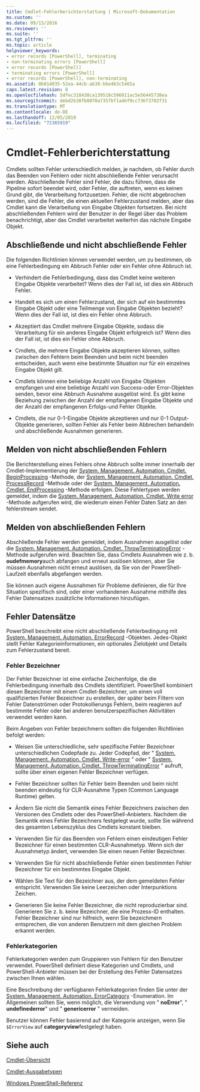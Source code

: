 ```yaml
---
title: Cmdlet-Fehlerberichterstattung | Microsoft-Dokumentation
ms.custom: ''
ms.date: 09/13/2016
ms.reviewer: ''
ms.suite: ''
ms.tgt_pltfrm: ''
ms.topic: article
helpviewer_keywords:
- error records [PowerShell], terminating
- non-terminating errors [PowerShell]
- error records [PowerShell]
- terminating errors [PowerShell]
- error records [PowerShell], non-terminating
ms.assetid: 0b014035-52ea-44cb-ab38-bbe463c5465a
caps.latest.revision: 8
ms.openlocfilehash: 5dfec318438ca139518c596011ac5e56445738ea
ms.sourcegitcommit: debd2b38fb8070a7357bf1a4bf9cc736f3702f31
ms.translationtype: MT
ms.contentlocale: de-DE
ms.lasthandoff: 12/05/2019
ms.locfileid: "72365919"
---
```

# <a name="cmdlet-error-reporting"></a>Cmdlet-Fehlerberichterstattung

Cmdlets sollten Fehler unterschiedlich melden, je nachdem, ob Fehler durch das Beenden von Fehlern oder nicht abschließende Fehler verursacht werden. Abschließende Fehler sind Fehler, die dazu führen, dass die Pipeline sofort beendet wird, oder Fehler, die auftreten, wenn es keinen Grund gibt, die Verarbeitung fortzusetzen. Fehler, die nicht abgebrochen werden, sind die Fehler, die einen aktuellen Fehlerzustand melden, aber das Cmdlet kann die Verarbeitung von Eingabe Objekten fortsetzen. Bei nicht abschließenden Fehlern wird der Benutzer in der Regel über das Problem benachrichtigt, aber das Cmdlet verarbeitet weiterhin das nächste Eingabe Objekt.

## <a name="terminating-and-nonterminating-errors"></a>Abschließende und nicht abschließende Fehler

Die folgenden Richtlinien können verwendet werden, um zu bestimmen, ob eine Fehlerbedingung ein Abbruch Fehler oder ein Fehler ohne Abbruch ist.

- Verhindert die Fehlerbedingung, dass das Cmdlet keine weiteren Eingabe Objekte verarbeitet? Wenn dies der Fall ist, ist dies ein Abbruch Fehler.

- Handelt es sich um einen Fehlerzustand, der sich auf ein bestimmtes Eingabe Objekt oder eine Teilmenge von Eingabe Objekten bezieht? Wenn dies der Fall ist, ist dies ein Fehler ohne Abbruch.

- Akzeptiert das Cmdlet mehrere Eingabe Objekte, sodass die Verarbeitung für ein anderes Eingabe Objekt erfolgreich ist? Wenn dies der Fall ist, ist dies ein Fehler ohne Abbruch.

- Cmdlets, die mehrere Eingabe Objekte akzeptieren können, sollten zwischen den Fehlern beim Beenden und beim nicht beenden entscheiden, auch wenn eine bestimmte Situation nur für ein einzelnes Eingabe Objekt gilt.

- Cmdlets können eine beliebige Anzahl von Eingabe Objekten empfangen und eine beliebige Anzahl von Success-oder Error-Objekten senden, bevor eine Abbruch Ausnahme ausgelöst wird. Es gibt keine Beziehung zwischen der Anzahl der empfangenen Eingabe Objekte und der Anzahl der empfangenen Erfolgs-und Fehler Objekte.

- Cmdlets, die nur 0-1-Eingabe Objekte akzeptieren und nur 0-1 Output-Objekte generieren, sollten Fehler als Fehler beim Abbrechen behandeln und abschließende Ausnahmen generieren.

## <a name="reporting-nonterminating-errors"></a>Melden von nicht abschließenden Fehlern

Die Berichterstellung eines Fehlers ohne Abbruch sollte immer innerhalb der Cmdlet-Implementierung der [System. Management. Automation. Cmdlet. BeginProcessing](/dotnet/api/System.Management.Automation.Cmdlet.BeginProcessing) -Methode, der [System. Management. Automation. Cmdlet. ProcessRecord](/dotnet/api/System.Management.Automation.Cmdlet.ProcessRecord) -Methode oder der [System. Management. Automation. Cmdlet. EndProcessing](/dotnet/api/System.Management.Automation.Cmdlet.EndProcessing) -Methode erfolgen. Diese Fehlertypen werden gemeldet, indem die [System. Management. Automation. Cmdlet. Write error](/dotnet/api/System.Management.Automation.Cmdlet.WriteError) -Methode aufgerufen wird, die wiederum einen Fehler Daten Satz an den fehlerstream sendet.

## <a name="reporting-terminating-errors"></a>Melden von abschließenden Fehlern

Abschließende Fehler werden gemeldet, indem Ausnahmen ausgelöst oder die [System. Management. Automation. Cmdlet. ThrowTerminatingError](/dotnet/api/System.Management.Automation.Cmdlet.ThrowTerminatingError) -Methode aufgerufen wird. Beachten Sie, dass Cmdlets Ausnahmen wie z. b. **oudefmemory**auch abfangen und erneut auslösen können, aber Sie müssen Ausnahmen nicht erneut auslösen, da Sie von der PowerShell-Laufzeit ebenfalls abgefangen werden.

Sie können auch eigene Ausnahmen für Probleme definieren, die für Ihre Situation spezifisch sind, oder einer vorhandenen Ausnahme mithilfe des Fehler Datensatzes zusätzliche Informationen hinzufügen.

## <a name="error-records"></a>Fehler Datensätze

PowerShell beschreibt eine nicht abschließende Fehlerbedingung mit [System. Management. Automation. ErrorRecord](/dotnet/api/System.Management.Automation.ErrorRecord) -Objekten. Jedes-Objekt stellt Fehler Kategorieinformationen, ein optionales Zielobjekt und Details zum Fehlerzustand bereit.

### <a name="error-identifiers"></a>Fehler Bezeichner

Der Fehler Bezeichner ist eine einfache Zeichenfolge, die die Fehlerbedingung innerhalb des Cmdlets identifiziert.
PowerShell kombiniert diesen Bezeichner mit einem Cmdlet-Bezeichner, um einen voll qualifizierten Fehler Bezeichner zu erstellen, der später beim Filtern von Fehler Datenströmen oder Protokollierungs Fehlern, beim reagieren auf bestimmte Fehler oder bei anderen benutzerspezifischen Aktivitäten verwendet werden kann.

Beim Angeben von Fehler bezeichmern sollten die folgenden Richtlinien befolgt werden:

- Weisen Sie unterschiedliche, sehr spezifische Fehler Bezeichner unterschiedlichen Codepfade zu. Jeder Codepfad, der " [System. Management. Automation. Cmdlet. Write-error](/dotnet/api/System.Management.Automation.Cmdlet.WriteError) " oder " [System. Management. Automation. Cmdlet. ThrowTerminatingError](/dotnet/api/System.Management.Automation.Cmdlet.ThrowTerminatingError) " aufruft, sollte über einen eigenen Fehler Bezeichner verfügen.

- Fehler Bezeichner sollten für Fehler beim Beenden und beim nicht beenden eindeutig für CLR-Ausnahme Typen (Common Language Runtime) gelten.

- Ändern Sie nicht die Semantik eines Fehler Bezeichners zwischen den Versionen des Cmdlets oder des PowerShell-Anbieters. Nachdem die Semantik eines Fehler Bezeichners festgelegt wurde, sollte Sie während des gesamten Lebenszyklus des Cmdlets konstant bleiben.

- Verwenden Sie für das Beenden von Fehlern einen eindeutigen Fehler Bezeichner für einen bestimmten CLR-Ausnahmetyp. Wenn sich der Ausnahmetyp ändert, verwenden Sie einen neuen Fehler Bezeichner.

- Verwenden Sie für nicht abschließende Fehler einen bestimmten Fehler Bezeichner für ein bestimmtes Eingabe Objekt.

- Wählen Sie Text für den Bezeichner aus, der dem gemeldeten Fehler entspricht. Verwenden Sie keine Leerzeichen oder Interpunktions Zeichen.

- Generieren Sie keine Fehler Bezeichner, die nicht reproduzierbar sind. Generieren Sie z. b. keine Bezeichner, die eine Prozess-ID enthalten. Fehler Bezeichner sind nur hilfreich, wenn Sie bezeichmern entsprechen, die von anderen Benutzern mit dem gleichen Problem erkannt werden.

### <a name="error-categories"></a>Fehlerkategorien

Fehlerkategorien werden zum Gruppieren von Fehlern für den Benutzer verwendet. PowerShell definiert diese Kategorien und Cmdlets, und PowerShell-Anbieter müssen bei der Erstellung des Fehler Datensatzes zwischen Ihnen wählen.

Eine Beschreibung der verfügbaren Fehlerkategorien finden Sie unter der [System. Management. Automation. ErrorCategory](/dotnet/api/System.Management.Automation.ErrorCategory) -Enumeration. Im Allgemeinen sollten Sie, wenn möglich, die Verwendung von " **noError**", " **undefinederror**" und " **genericerror** " vermeiden.

Benutzer können Fehler basierend auf der Kategorie anzeigen, wenn Sie `$ErrorView` auf **categoryview**festgelegt haben.

## <a name="see-also"></a>Siehe auch

[Cmdlet-Übersicht](./cmdlet-overview.md)

[Cmdlet-Ausgabetypen](./types-of-cmdlet-output.md)

[Windows PowerShell-Referenz](../windows-powershell-reference.md)

